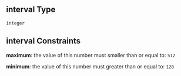 ## interval Type

`integer`

## interval Constraints

**maximum**: the value of this number must smaller than or equal to: `512`

**minimum**: the value of this number must greater than or equal to: `128`
